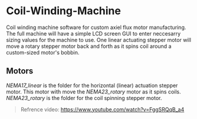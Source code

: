 # Coil-Winding-Machine

Coil winding machine software for custom axiel flux motor manufacturing. The full machine will have a simple LCD screen GUI to enter neccesarry sizing values for the machine to use. One linear actuating stepper motor will move a rotary stepper motor back and forth as it spins coil around a custom-sized motor's bobbin.


## Motors

*NEMA17_linear* is the folder for the horizontal (linear) actuation stepper motor. This motor with move the *NEMA23_rotary* motor as it spins coils.
*NEMA23_rotary* is the folder for the coil spinning stepper motor. 
> Refrence video: https://www.youtube.com/watch?v=FggSRQqB_a4
